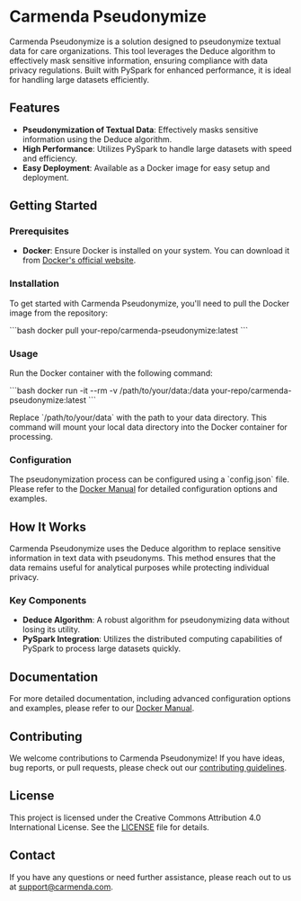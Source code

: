 
# Carmenda Pseudonymize

Carmenda Pseudonymize is a solution designed to pseudonymize textual data for care organizations. This tool leverages the Deduce algorithm to effectively mask sensitive information, ensuring compliance with data privacy regulations. Built with PySpark for enhanced performance, it is ideal for handling large datasets efficiently.

## Features

- **Pseudonymization of Textual Data**: Effectively masks sensitive information using the Deduce algorithm.
- **High Performance**: Utilizes PySpark to handle large datasets with speed and efficiency.
- **Easy Deployment**: Available as a Docker image for easy setup and deployment.

## Getting Started

### Prerequisites

- **Docker**: Ensure Docker is installed on your system. You can download it from [Docker's official website](https://www.docker.com/get-started).

### Installation

To get started with Carmenda Pseudonymize, you'll need to pull the Docker image from the repository:

\`\`\`bash
docker pull your-repo/carmenda-pseudonymize:latest
\`\`\`

### Usage

Run the Docker container with the following command:

\`\`\`bash
docker run -it --rm -v /path/to/your/data:/data your-repo/carmenda-pseudonymize:latest
\`\`\`

Replace \`/path/to/your/data\` with the path to your data directory. This command will mount your local data directory into the Docker container for processing.

### Configuration

The pseudonymization process can be configured using a \`config.json\` file. Please refer to the [Docker Manual](xxx) for detailed configuration options and examples.

## How It Works

Carmenda Pseudonymize uses the Deduce algorithm to replace sensitive information in text data with pseudonyms. This method ensures that the data remains useful for analytical purposes while protecting individual privacy.

### Key Components

- **Deduce Algorithm**: A robust algorithm for pseudonymizing data without losing its utility.
- **PySpark Integration**: Utilizes the distributed computing capabilities of PySpark to process large datasets quickly.

## Documentation

For more detailed documentation, including advanced configuration options and examples, please refer to our [Docker Manual](xxx).

## Contributing

We welcome contributions to Carmenda Pseudonymize! If you have ideas, bug reports, or pull requests, please check out our [contributing guidelines](CONTRIBUTING.md).

## License

This project is licensed under the Creative Commons Attribution 4.0 International License. See the [LICENSE](LICENSE) file for details.

## Contact

If you have any questions or need further assistance, please reach out to us at support@carmenda.com.
